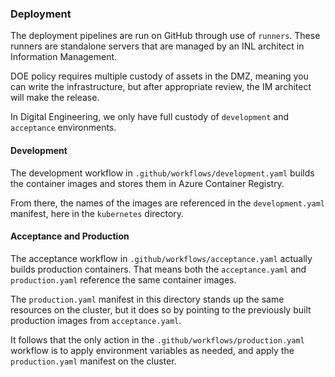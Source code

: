 ### Deployment

The deployment pipelines are run on GitHub through use of `runners`. These runners are standalone servers that are managed by an INL architect in Information Management.

DOE policy requires multiple custody of assets in the DMZ, meaning you can write the infrastructure, but after appropriate review, the IM architect will make the release.

In Digital Engineering, we only have full custody of `development` and `acceptance` environments.

#### Development

The development workflow in `.github/workflows/development.yaml` builds the container images and stores them in Azure Container Registry.

From there, the names of the images are referenced in the `development.yaml` manifest, here in the `kubernetes` directory.

#### Acceptance and Production

The acceptance workflow in `.github/workflows/acceptance.yaml` actually builds production containers. That means both the `acceptance.yaml` and `production.yaml` reference the same container images.

The `production.yaml` manifest in this directory stands up the same resources on the cluster, but it does so by pointing to the previously built production images from `acceptance.yaml`.

It follows that the only action in the `.github/workflows/production.yaml` workflow is to apply environment variables as needed, and apply the `production.yaml` manifest on the cluster.
